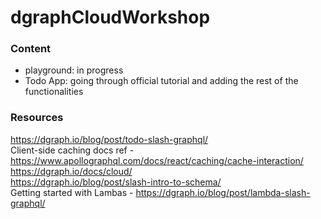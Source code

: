# dgraphCloudWorkshop

### Content <br> 
- playground: in progress
- Todo App: going through official tutorial and adding the rest of the functionalities

### Resources <br>
https://dgraph.io/blog/post/todo-slash-graphql/ <br>
Client-side caching docs ref - https://www.apollographql.com/docs/react/caching/cache-interaction/ <br>
https://dgraph.io/docs/cloud/ <br>
https://dgraph.io/blog/post/slash-intro-to-schema/ <br>
Getting started with Lambas - https://dgraph.io/blog/post/lambda-slash-graphql/
